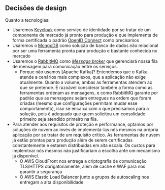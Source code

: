 ## Decisões de design

Quanto a tecnologias:

- Usaremos [Keycloak][KEYCLOAK] como serviço de identidade por se tratar de um
  componente de mercado já pronto para produção e que implementa de forma
  certificada o padrão [OpenID Connect][OPENID_CONNECT] como precisamos
- Usaremos o [MongoDB][MONGODB] como solução de banco de dados não relacional
  por ser uma ferramenta pronta para produção e bastante conhecida no mercado
- Usaremos o [RabbitMQ][RABBITMQ] como [*Message broker*][MESSAGE_BROKER] que
  gerenciará nossa fila de mensagem para comunicação entre os serviços.
  - Porque não usamos [Apache Kafka]? Entendemos que o Kafka atende a cenários
    mais complexos, que a aplicação não exige atualmente. Quanto a volume, ambas
    as ferramentas atendem ao que se pretende. É razoável considerar também a
    forma como as ferramentas ordenam as mensagens, e como RabbitMQ garante por
    padrão que as mensagens sejam entregues na ordem que foram criadas (mesmo
    que configurações permitam mudar esse comportamento), isso se encaixa com o
    que precisamos para a solução, pois é adequado que quem solicitou um
    consolidado primeiro seja atendido primeiro na fila.
- Para atender aos requisitos de proteção e performance, optamos por soluções de
  nuvem ao invés de implementá-las nós mesmos na própria aplicação por se tratar
  de um requisito crítico. As ferramentas de nuvem já estão prontas para
  produção além de serem certificadas constantemente e estarem distribuídas em
  alta escala. Os custos para implemtnar nós mesmos não justificariam a escolha
  ante um mecanismo já disponível.
  - O AWS CloudFront nos entrega a criptografia de comunicação TLS/HTTPS 
    obrigatoriamente, além de cache e WAF para nos garantir a segurança
  - O AWS Elastic Load Balancer junto a grupos de autoscaling nos entregam a alta
    disponibilidade

<!-- links -->
[OPENID_CONNECT]: https://openid.net/developers/how-connect-works
[KEYCLOAK]: https://www.keycloak.org
[MONGODB]: https://www.mongodb.com
[RABBITMQ]: https://www.rabbitmq.com
[MESSAGE_BROKER]: https://en.wikipedia.org/wiki/Message_broker